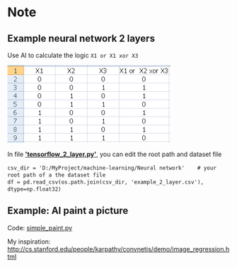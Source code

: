 # Note

## Example neural network 2 layers

Use AI to calculate the logic `X1 or X1 xor X3`

![dataset_logic.PNG](images/dataset_logic.PNG)

In file [__'tensorflow_2_layer.py'__](tensorflow_2_layer.py), you can edit the root path and dataset file 

```
csv_dir = 'D:/MyProject/machine-learning/Neural network' 	# your root path of a the dataset file		
df = pd.read_csv(os.path.join(csv_dir, 'example_2_layer.csv'), dtype=np.float32) 
```

## Example: AI paint a picture

Code: [simple_paint.py](simple_paint.py)

My inspiration: http://cs.stanford.edu/people/karpathy/convnetjs/demo/image_regression.html

